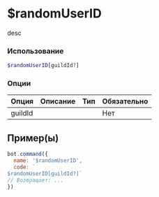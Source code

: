 # $randomUserID
desc
### Использование
```php
$randomUserID[guildId?]
```

### Опции

| Опция | Описание | Тип | Обязательно |
|--------|-------------|------|----------|
| guildId |  |  | Нет |  
## Пример(ы)

```javascript
bot.command({
  name: '$randomUserID',
  code: `
$randomUserID[guildId?]`
// Возвращает: ...
})
```